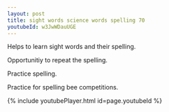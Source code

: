 ```yaml
---
layout: post
title: sight words science words spelling 70
youtubeId: w3JwWDauUGE
---
```

 
 
Helps to learn sight words and their spelling.

Opportunitiy to repeat the spelling. 

Practice spelling. 
 
Practice for spelling bee competitions. 
 
{% include youtubePlayer.html id=page.youtubeId %}
 
 
